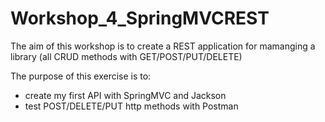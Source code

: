 # Workshop_4_SpringMVCREST

The aim of this workshop is to create a REST application for mamanging a library (all CRUD methods with GET/POST/PUT/DELETE)

The purpose of this exercise is to:
- create my first API with SpringMVC and Jackson
- test POST/DELETE/PUT http methods with Postman
